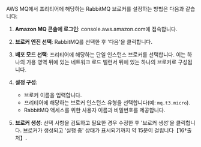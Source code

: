 AWS MQ에서 프리티어에 해당하는 RabbitMQ 브로커를 설정하는 방법은 다음과 같습니다:

1. **Amazon MQ 콘솔에 로그인**: console.aws.amazon.com에 접속합니다.

2. **브로커 엔진 선택**: RabbitMQ를 선택한 후 '다음'을 클릭합니다.

3. **배포 모드 선택**: 프리티어에 해당하는 단일 인스턴스 브로커를 선택합니다. 이는 하나의 가용 영역 뒤에 있는 네트워크 로드 밸런서 뒤에 있는 하나의 브로커로 구성됩니다.

4. **설정 구성**:

   - 브로커 이름을 입력합니다.
   - 프리티어에 해당하는 브로커 인스턴스 유형을 선택합니다(예: `mq.t3.micro`).
   - RabbitMQ 액세스를 위한 사용자 이름과 비밀번호를 제공합니다.

5. **브로커 생성**: 선택 사항을 검토하고 필요한 경우 수정한 후 '브로커 생성'을 클릭합니다. 브로커가 생성되고 '실행 중' 상태가 표시되기까지 약 15분이 걸립니다【16†출처】.
